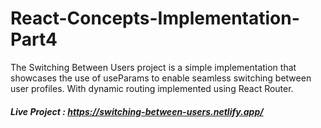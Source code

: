 # React-Concepts-Implementation-Part4
The Switching Between Users project is a simple implementation that showcases the use of useParams to enable seamless switching between user profiles. With dynamic routing implemented using React Router.

##### Live Project : https://switching-between-users.netlify.app/
